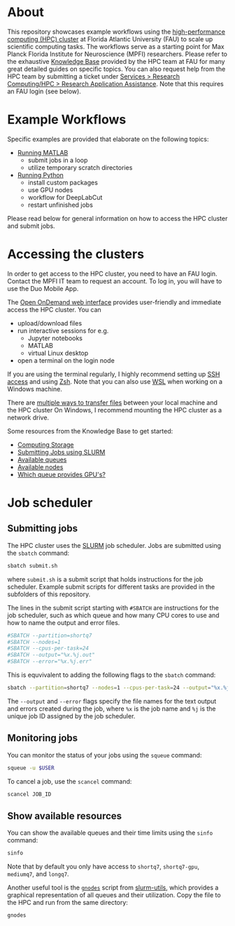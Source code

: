 # About
This repository showcases example workflows using the
[high-performance computing (HPC) cluster](https://hpc.fau.edu) at
Florida Atlantic University (FAU) to scale up scientific computing tasks.
The workflows serve as a starting point for
Max Planck Florida Institute for Neuroscience (MPFI) researchers.
Please refer to the exhaustive
[Knowledge Base](https://helpdesk.fau.edu/TDClient/2061/Portal/KB/?CategoryID=23056)
provided by the HPC team at FAU for many great detailed guides on specific topics.
You can also request help from the HPC team by submitting a ticket under
[Services > Research Computing/HPC > Research Application Assistance](https://helpdesk.fau.edu/TDClient/2061/Portal/Requests/ServiceDet?ID=5975).
Note that this requires an FAU login (see below).

# Example Workflows
Specific examples are provided that elaborate on the following topics:
- [Running MATLAB](./matlab_on_hpc/README.md)
    - submit jobs in a loop
    - utilize temporary scratch directories
- [Running Python](./python_on_hpc/README.md)
    - install custom packages
    - use GPU nodes
    - workflow for DeepLabCut
    - restart unfinished jobs


Please read below for general information on how to access the HPC cluster and submit jobs.

# Accessing the clusters
In order to get access to the HPC cluster, you need to have an FAU login.
Contact the MPFI IT team to request an account.
To log in, you will have to use the Duo Mobile App.

The [Open OnDemand web interface](https://ondemand.hpc.fau.edu/)
provides user-friendly and immediate access the HPC cluster.
You can
- upload/download files
- run interactive sessions for e.g.
    - Jupyter notebooks
    - MATLAB
    - virtual Linux desktop
- open a terminal on the login node

If you are using the terminal regularly, I highly recommend setting up
[SSH access](https://helpdesk.fau.edu/TDClient/2061/Portal/KB/ArticleDet?ID=141467) and using [Zsh](https://ohmyz.sh/).
Note that you can also use [WSL](https://learn.microsoft.com/en-us/windows/wsl/about) when working on a Windows machine.

There are [multiple ways to transfer files](https://helpdesk.fau.edu/TDClient/2061/Portal/KB/ArticleDet?ID=141367)
between your local machine and the HPC cluster
On Windows, I recommend mounting the HPC cluster as a network drive.

Some resources from the Knowledge Base to get started:
- [Computing Storage](https://helpdesk.fau.edu/TDClient/2061/Portal/KB/ArticleDet?ID=145079)
- [Submitting Jobs using SLURM](https://helpdesk.fau.edu/TDClient/2061/Portal/KB/ArticleDet?ID=141472)
- [Available queues](https://helpdesk.fau.edu/TDClient/2061/Portal/KB/ArticleDet?ID=141348)
- [Available nodes](https://helpdesk.fau.edu/TDClient/2061/Portal/KB/ArticleDet?ID=142380)
- [Which queue provides GPU's?](https://helpdesk.fau.edu/TDClient/2061/Portal/KB/ArticleDet?ID=146204)


# Job scheduler

## Submitting jobs
The HPC cluster uses the [SLURM](https://slurm.schedmd.com/) job scheduler.
Jobs are submitted using the `sbatch` command:
```bash
sbatch submit.sh
```
where `submit.sh` is a submit script that holds instructions for the job scheduler.
Example submit scripts for different tasks are provided in the subfolders of this repository.

The lines in the submit script starting with `#SBATCH` are
instructions for the job scheduler,
such as which queue and how many CPU cores to use and how to name the output and error files. 
```bash
#SBATCH --partition=shortq7 
#SBATCH --nodes=1 
#SBATCH --cpus-per-task=24 
#SBATCH --output="%x.%j.out" 
#SBATCH --error="%x.%j.err"
```
This is equvivalent to adding the following flags to the `sbatch` command:
```bash
sbatch --partition=shortq7 --nodes=1 --cpus-per-task=24 --output="%x.%j.out" --error="%x.%j.err" submit.sh
```
The `--output` and `--error` flags specify the file names for the text output and errors created during the job, where `%x` is the job name and `%j` is the unique job ID assigned by the job scheduler.


## Monitoring jobs
You can monitor the status of your jobs using the `squeue` command:
```bash
squeue -u $USER
```

To cancel a job, use the `scancel` command:
```bash
scancel JOB_ID
```

## Show available resources
You can show the available queues and their time limits using the `sinfo` command:
```bash
sinfo
```
Note that by default you only have access to `shortq7`, `shortq7-gpu`, `mediumq7`, and `longq7`.

Another useful tool is the [`gnodes`](./gnodes) script from [slurm-utils](https://github.com/birc-aeh/slurm-utils/), which provides a graphical representation of all queues and their utilization.
Copy the file to the HPC and run from the same directory:
```bash
gnodes
```
